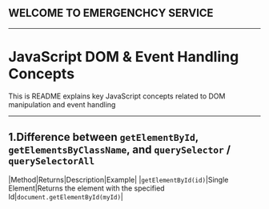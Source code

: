 ## WELCOME TO EMERGENCHCY SERVICE
---

# JavaScript DOM & Event Handling Concepts

This is README explains key JavaScript concepts related to DOM manipulation and event handling

---

## 1.Difference between `getElementById`, `getElementsByClassName`, and `querySelector` / `querySelectorAll`

|Method|Returns|Description|Example|
|`getElementById(id)`|Single Element|Returns the element with the specified Id|`document.getElementById(myId)`|